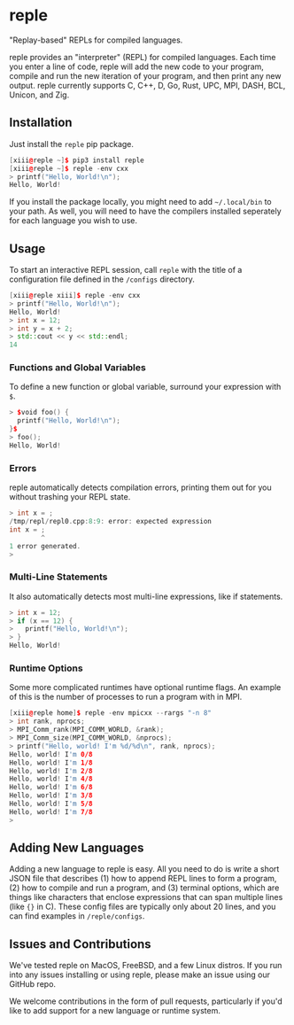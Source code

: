 # reple
"Replay-based" REPLs for compiled languages.

reple provides an "interpreter" (REPL) for compiled languages.  Each time you enter a
line of code, reple will add the new code to your program, compile and run the new
iteration of your program, and then print any new output.  reple currently supports
C, C++, D, Go, Rust, UPC, MPI, DASH, BCL, Unicon, and Zig.



## Installation
Just install the `reple` pip package.

```Cpp
[xiii@reple ~]$ pip3 install reple
[xiii@reple ~]$ reple -env cxx
> printf("Hello, World!\n");
Hello, World!
```

If you install the package locally, you might need to add `~/.local/bin` to your path.
As well, you will need to have the compilers installed seperately for each language you wish to use.

## Usage
To start an interactive REPL session, call `reple` with the title of a configuration
file defined in the `/configs` directory.

```Cpp
[xiii@reple xiii]$ reple -env cxx
> printf("Hello, World!\n");
Hello, World!
> int x = 12;
> int y = x + 2;
> std::cout << y << std::endl;
14
```

### Functions and Global Variables
To define a new function or global variable, surround your expression
with `$`.

```Cpp
> $void foo() {
  printf("Hello, World!\n");
}$
> foo();
Hello, World!
```

### Errors
reple automatically detects compilation errors, printing them out for you without trashing
your REPL state.

```Cpp              
> int x = ;                                                                                         
/tmp/repl/repl0.cpp:8:9: error: expected expression
int x = ;
        ^
1 error generated.
>                                                                                                   
```

### Multi-Line Statements
It also automatically detects most multi-line expressions, like if statements.

```Cpp
> int x = 12;
> if (x == 12) {
>   printf("Hello, World!\n");
> }
Hello, World!
```

### Runtime Options
Some more complicated runtimes have optional runtime flags.  An
example of this is the number of processes to run a program with
in MPI.

```Cpp
[xiii@reple home]$ reple -env mpicxx --rargs "-n 8"
> int rank, nprocs;
> MPI_Comm_rank(MPI_COMM_WORLD, &rank);
> MPI_Comm_size(MPI_COMM_WORLD, &nprocs);
> printf("Hello, world! I'm %d/%d\n", rank, nprocs);
Hello, world! I'm 0/8
Hello, world! I'm 1/8
Hello, world! I'm 2/8
Hello, world! I'm 4/8
Hello, world! I'm 6/8
Hello, world! I'm 3/8
Hello, world! I'm 5/8
Hello, world! I'm 7/8
> 
```

## Adding New Languages
Adding a new language to reple is easy.  All you need to do is write a short JSON file
that describes (1) how to append REPL lines to form a program, (2) how to compile and
run a program, and (3) terminal options, which are things like characters that enclose
expressions that can span multiple lines (like `{}` in C).  These config files are
typically only about 20 lines, and you can find examples in `/reple/configs`.

## Issues and Contributions
We've tested reple on MacOS, FreeBSD, and a few Linux distros.  If you run
into any issues installing or using reple, please make an issue using our GitHub
repo.

We welcome contributions in the form of pull requests, particularly if you'd like
to add support for a new language or runtime system.
